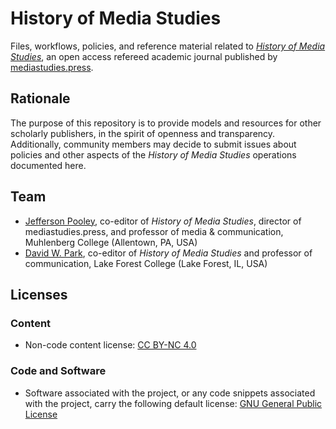 # History of Media Studies

Files, workflows, policies, and reference material related to *[History of Media Studies](https://hms.pubpub.org)*, an open access refereed academic journal published by [mediastudies.press](http://mediastudies.press).

## Rationale

The purpose of this repository is to provide models and resources for other scholarly publishers, in the spirit of openness and transparency. Additionally, community members may decide to submit issues about policies and other aspects of the *History of Media Studies* operations documented here.

## Team

* [Jefferson Pooley](http://jeffpooley.com), co-editor of *History of Media Studies*, director of mediastudies.press, and professor of media & communication, Muhlenberg College (Allentown, PA, USA)
* [David W. Park](https://www.lakeforest.edu/academics/faculty/park/), co-editor of *History of Media Studies* and professor of communication, Lake Forest College (Lake Forest, IL, USA)

## Licenses

### Content

* Non-code content license: [CC BY-NC 4.0](https://creativecommons.org/licenses/by-nc/4.0/legalcode)

### Code and Software

* Software associated with the project, or any code snippets associated with the project, carry the following default license: [GNU General Public License](LICENSE)

